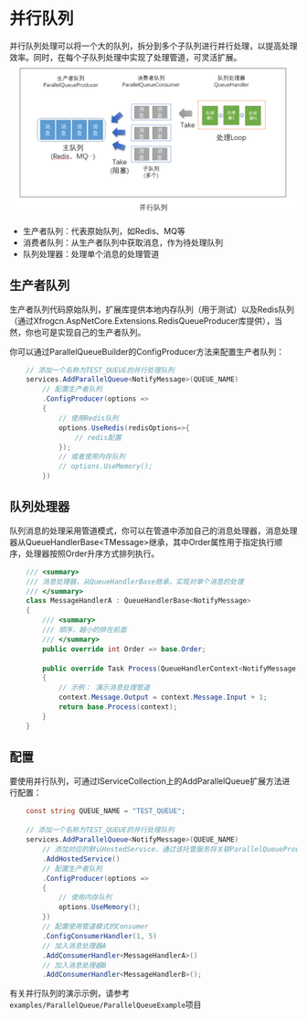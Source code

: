 # 并行队列

并行队列处理可以将一个大的队列，拆分到多个子队列进行并行处理，以提高处理效率。同时，在每个子队列处理中实现了处理管道，可灵活扩展。
![Img](../并行队列.png)

- 生产者队列：代表原始队列，如Redis、MQ等
- 消费者队列：从生产者队列中获取消息，作为待处理队列
- 队列处理器：处理单个消息的处理管道

## 生产者队列

生产者队列代码原始队列，扩展库提供本地内存队列（用于测试）以及Redis队列（通过Xfrogcn.AspNetCore.Extensions.RedisQueueProducer库提供），当然，你也可是实现自己的生产者队列。

你可以通过ParallelQueueBuilder的ConfigProducer方法来配置生产者队列：

```c#
    // 添加一个名称为TEST_QUEUE的并行处理队列
    services.AddParallelQueue<NotifyMessage>(QUEUE_NAME)
        // 配置生产者队列
        .ConfigProducer(options =>
        {
            // 使用Redis队列
            options.UseRedis(redisOptions=>{
                // redis配置
            });
            // 或者使用内存队列
            // options.UseMemory();
        })
```

## 队列处理器

队列消息的处理采用管道模式，你可以在管道中添加自己的消息处理器，消息处理器从QueueHandlerBase&lt;TMessage&gt;继承，其中Order属性用于指定执行顺序，处理器按照Order升序方式排列执行。

```c#
    /// <summary>
    /// 消息处理器，从QueueHandlerBase继承，实现对单个消息的处理
    /// </summary>
    class MessageHandlerA : QueueHandlerBase<NotifyMessage>
    { 
        /// <summary>
        /// 顺序，越小的排在前面
        /// </summary>
        public override int Order => base.Order;

        public override Task Process(QueueHandlerContext<NotifyMessage, object> context)
        {
            // 示例： 演示消息处理管道
            context.Message.Output = context.Message.Input + 1;
            return base.Process(context);
        }
    }
```

## 配置

要使用并行队列，可通过IServiceCollection上的AddParallelQueue扩展方法进行配置：

```c#
    const string QUEUE_NAME = "TEST_QUEUE";

    // 添加一个名称为TEST_QUEUE的并行处理队列
    services.AddParallelQueue<NotifyMessage>(QUEUE_NAME)
        // 添加对应的默认HostedService，通过该托管服务将关联ParallelQueueProducer和ParallelQueueConsumer
        .AddHostedService()
        // 配置生产者队列
        .ConfigProducer(options =>
        {
            // 使用内存队列
            options.UseMemory();
        })
        // 配置使用管道模式的Consumer
        .ConfigConsumerHandler(1, 5)
        // 加入消息处理器A
        .AddConsumerHandler<MessageHandlerA>()
        // 加入消息处理器B
        .AddConsumerHandler<MessageHandlerB>();
```

有关并行队列的演示示例，请参考`examples/ParallelQueue/ParallelQueueExample`项目
